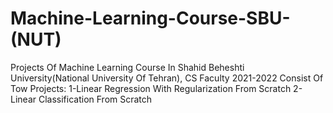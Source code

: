 # Machine-Learning-Course-SBU-(NUT)
Projects Of Machine Learning Course In Shahid Beheshti University(National University Of Tehran), CS Faculty 2021-2022
Consist Of Tow Projects:
1-Linear Regression With Regularization From Scratch
2-Linear Classification From Scratch

